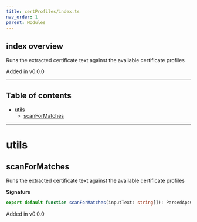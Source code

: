 ```yaml
---
title: certProfiles/index.ts
nav_order: 1
parent: Modules
---
```


## index overview

Runs the extracted certificate text against the available certificate profiles

Added in v0.0.0

---

<h2 class="text-delta">Table of contents</h2>

- [utils](#utils)
  - [scanForMatches](#scanformatches)

---

# utils

## scanForMatches

Runs the extracted certificate text against the available certificate profiles

**Signature**

```ts
export default function scanForMatches(inputText: string[]): ParsedApcCert | null
```

Added in v0.0.0

